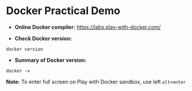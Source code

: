 # Docker Practical Demo

* **Online Docker compiler:** <https://labs.play-with-docker.com/>

* **Check Docker version:**

```
docker version
```

* **Summary of Docker version:**

```
docker -v
```

**Note:** To enter full screen on Play with Docker sandbox, use left ```alt+enter```
